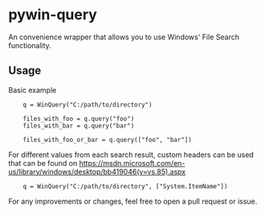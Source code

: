 # pywin-query
An convenience wrapper that allows you to use Windows' File Search functionality.


## Usage
Basic example
```
    q = WinQuery("C:/path/to/directory")

    files_with_foo = q.query("foo")
    files_with_bar = q.query("bar")

    files_with_foo_or_bar = q.query(["foo", "bar"])
```

For different values from each search result, custom headers can be used that can be found on https://msdn.microsoft.com/en-us/library/windows/desktop/bb419046(v=vs.85).aspx

```
    q = WinQuery("C:/path/to/directory", ["System.ItemName"])
```

For any improvements or changes, feel free to open a pull request or issue.